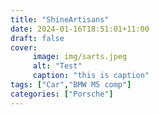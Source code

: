 ```yaml
---
title: "ShineArtisans"
date: 2024-01-16T18:51:01+11:00
draft: false
cover:
     image: img/sarts.jpeg
     alt: "Test"
     caption: "this is caption"
tags: ["Car","BMW M5 comp"]
categories: ["Porsche"]
---
```

